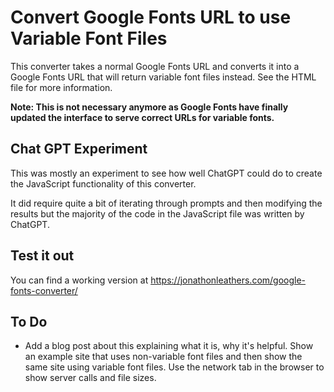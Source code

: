 # Convert Google Fonts URL to use Variable Font Files
This converter takes a normal Google Fonts URL and converts it into a Google Fonts URL that will return variable font files instead. See the HTML file for more information.

**Note: This is not necessary anymore as Google Fonts have finally updated the interface to serve correct URLs for variable fonts.**

## Chat GPT Experiment
This was mostly an experiment to see how well ChatGPT could do to create the JavaScript functionality of this converter. 

It did require quite a bit of iterating through prompts and then modifying the results but the majority of the code in the JavaScript file was written by ChatGPT.

## Test it out
You can find a working version at https://jonathonleathers.com/google-fonts-converter/

## To Do
- Add a blog post about this explaining what it is, why it's helpful. Show an example site that uses non-variable font files and then show the same site using variable font files. Use the network tab in the browser to show server calls and file sizes.
